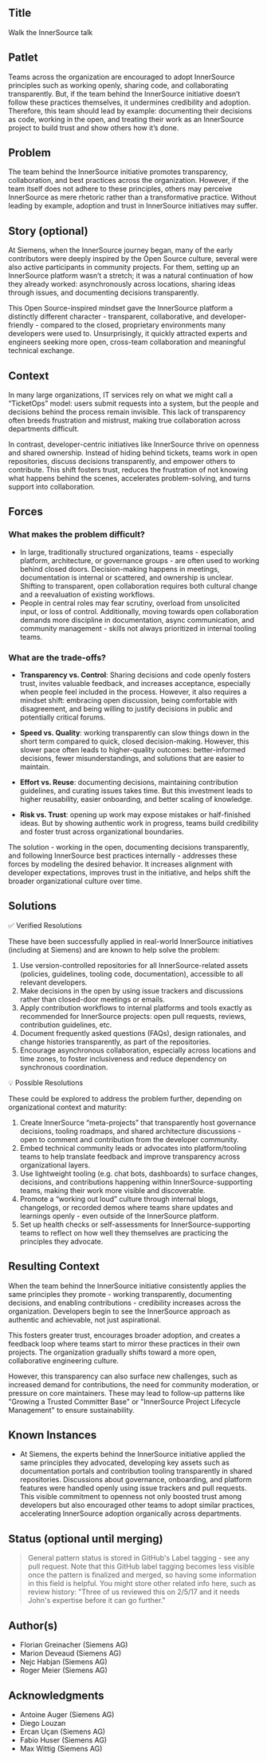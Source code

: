 ## Title

Walk the InnerSource talk

## Patlet

Teams across the organization are encouraged to adopt InnerSource principles such as working openly, sharing code, and
collaborating transparently. But, if the team behind the InnerSource initiative doesn’t follow these practices
themselves, it undermines credibility and adoption. Therefore, this team should lead by example: documenting their
decisions as code, working in the open, and treating their work as an InnerSource project to build trust and show others
how it’s done.

## Problem

The team behind the InnerSource initiative promotes transparency, collaboration, and best practices across the
organization. However, if the team itself does not adhere to these principles, others may perceive InnerSource as mere
rhetoric rather than a transformative practice. Without leading by example, adoption and trust in InnerSource
initiatives may suffer.

## Story (optional)

At Siemens, when the InnerSource journey began, many of the early contributors were deeply inspired by the Open Source
culture, several were also active participants in community projects. For them, setting up an InnerSource platform
wasn’t a stretch; it was a natural continuation of how they already worked: asynchronously across locations, sharing
ideas through issues, and documenting decisions transparently.

This Open Source-inspired mindset gave the InnerSource platform a distinctly different character - transparent,
collaborative, and developer-friendly - compared to the closed, proprietary environments many developers were used to.
Unsurprisingly, it quickly attracted experts and engineers seeking more open, cross-team collaboration and meaningful
technical exchange.

## Context

In many large organizations, IT services rely on what we might call a “TicketOps” model: users submit requests into a
system, but the people and decisions behind the process remain invisible. This lack of transparency often breeds
frustration and mistrust, making true collaboration across departments difficult.

In contrast, developer-centric initiatives like InnerSource thrive on openness and shared ownership. Instead of hiding
behind tickets, teams work in open repositories, discuss decisions transparently, and empower others to contribute. This
shift fosters trust, reduces the frustration of not knowing what happens behind the scenes, accelerates problem-solving,
and turns support into collaboration.

## Forces

### What makes the problem difficult?

- In large, traditionally structured organizations, teams - especially platform, architecture, or governance groups -
are often used to working behind closed doors. Decision-making happens in meetings, documentation is internal or
scattered, and ownership is unclear. Shifting to transparent, open collaboration requires both cultural change and a
reevaluation of existing workflows.
- People in central roles may fear scrutiny, overload from unsolicited input, or loss of control. Additionally, moving
towards open collaboration demands more discipline in documentation, async communication, and community management -
skills not always prioritized in internal tooling teams.

### What are the trade-offs?

- **Transparency vs. Control**: Sharing decisions and code openly fosters trust, invites valuable feedback, and
  increases acceptance, especially when people feel included in the process. However, it also requires a mindset shift:
  embracing open discussion, being comfortable with disagreement, and being willing to justify decisions in public and
  potentially critical forums.

- **Speed vs. Quality**: working transparently can slow things down in the short term compared to quick, closed
  decision-making. However, this slower pace often leads to higher-quality outcomes: better-informed decisions, fewer
  misunderstandings, and solutions that are easier to maintain.

- **Effort vs. Reuse**: documenting decisions, maintaining contribution guidelines, and curating issues takes time. But
this investment leads to higher reusability, easier onboarding, and better scaling of knowledge.

- **Risk vs. Trust**: opening up work may expose mistakes or half-finished ideas. But by showing authentic work in
progress, teams build credibility and foster trust across organizational boundaries.

The solution - working in the open, documenting decisions transparently, and following InnerSource best practices
internally - addresses these forces by modeling the desired behavior. It increases alignment with developer
expectations, improves trust in the initiative, and helps shift the broader organizational culture over time.

## Solutions

✅ Verified Resolutions

These have been successfully applied in real-world InnerSource initiatives (including at Siemens) and are known to help
solve the problem:

1. Use version-controlled repositories for all InnerSource-related assets (policies, guidelines, tooling code,
documentation), accessible to all relevant developers.
1. Make decisions in the open by using issue trackers and discussions rather than closed-door meetings or emails.
1. Apply contribution workflows to internal platforms and tools exactly as recommended for InnerSource projects: open
pull requests, reviews, contribution guidelines, etc.
1. Document frequently asked questions (FAQs), design rationales, and change histories transparently, as part of the
repositories.
1. Encourage asynchronous collaboration, especially across locations and time zones, to foster inclusiveness and reduce
dependency on synchronous coordination.

💡 Possible Resolutions

These could be explored to address the problem further, depending on organizational context and maturity:

1. Create InnerSource “meta-projects” that transparently host governance decisions, tooling roadmaps, and shared
architecture discussions - open to comment and contribution from the developer community.
1. Embed technical community leads or advocates into platform/tooling teams to help translate feedback and improve
transparency across organizational layers.
1. Use lightweight tooling (e.g. chat bots, dashboards) to surface changes, decisions, and contributions happening
within InnerSource-supporting teams, making their work more visible and discoverable.
1. Promote a “working out loud” culture through internal blogs, changelogs, or recorded demos where teams share updates
and learnings openly - even outside of the InnerSource platform.
1. Set up health checks or self-assessments for InnerSource-supporting teams to reflect on how well they themselves are
practicing the principles they advocate.

## Resulting Context

When the team behind the InnerSource initiative consistently applies the same principles they promote - working
transparently, documenting decisions, and enabling contributions - credibility increases across the organization.
Developers begin to see the InnerSource approach as authentic and achievable, not just aspirational.

This fosters greater trust, encourages broader adoption, and creates a feedback loop where teams start to mirror these
practices in their own projects. The organization gradually shifts toward a more open, collaborative engineering
culture.

However, this transparency can also surface new challenges, such as increased demand for contributions, the need for
community moderation, or pressure on core maintainers. These may lead to follow-up patterns like "Growing a Trusted
Committer Base" or "InnerSource Project Lifecycle Management" to ensure sustainability.

## Known Instances

- At Siemens, the experts behind the InnerSource initiative applied the same principles they advocated, developing key
assets such as documentation portals and contribution tooling transparently in shared repositories. Discussions about
governance, onboarding, and platform features were handled openly using issue trackers and pull requests. This visible
commitment to openness not only boosted trust among developers but also encouraged other teams to adopt similar
practices, accelerating InnerSource adoption organically across departments.

## Status (optional until merging)

> General pattern status is stored in GitHub's Label tagging - see any pull request. Note that this GitHub label tagging
  becomes less visible once the pattern is finalized and merged, so having some information in this field is helpful.
  You might store other related info here, such as review history: "Three of us reviewed this on 2/5/17 and it needs
  John's expertise before it can go further."

## Author(s)

- Florian Greinacher (Siemens AG)
- Marion Deveaud (Siemens AG)
- Nejc Habjan (Siemens AG)
- Roger Meier (Siemens AG)

## Acknowledgments

- Antoine Auger (Siemens AG)
- Diego Louzan
- Ercan Uçan (Siemens AG)
- Fabio Huser (Siemens AG)
- Max Wittig (Siemens AG)

